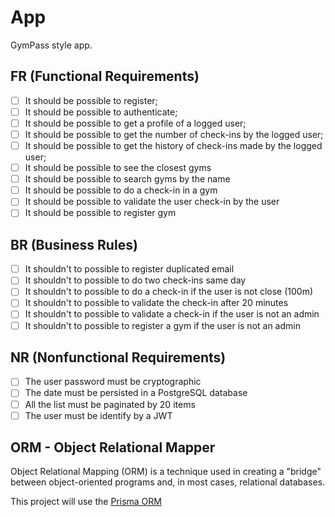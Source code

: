 # App

GymPass style app.

## FR (Functional Requirements)

- [ ] It should be possible to register;
- [ ] It should be possible to authenticate;
- [ ] It should be possible to get a profile of a logged user;
- [ ] It should be possible to get the number of check-ins by the logged user;
- [ ] It should be possible to get the history of check-ins made by the logged user;
- [ ] It should be possible to see the closest gyms
- [ ] It should be possible to search gyms by the name
- [ ] It should be possible to do a check-in in a gym
- [ ] It should be possible to validate the user check-in by the user
- [ ] It should be possible to register gym

## BR (Business Rules)

- [ ] It shouldn't to possible to register duplicated email
- [ ] It shouldn't to possible to do two check-ins same day
- [ ] It shouldn't to possible to do a check-in if the user is not close (100m)
- [ ] It shouldn't to possible to validate the check-in after 20 minutes
- [ ] It shouldn't to possible to validate a check-in if the user is not an admin
- [ ] It shouldn't to possible to register a gym if the user is not an admin

## NR (Nonfunctional Requirements)

- [ ] The user password must be cryptographic
- [ ] The date must be persisted in a PostgreSQL database
- [ ] All the list must be paginated by 20 items
- [ ] The user must be identify by a JWT

## ORM - Object Relational Mapper

Object Relational Mapping (ORM) is a technique used in creating a "bridge" between object-oriented programs and, in most cases, relational databases.

This project will use the [Prisma ORM](https://github.com/prisma)